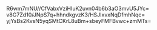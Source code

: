 R6wm7mNU//CfVabxVziHIuK2uvn04b6b3aO3mvU5JYc=
v8G7Zd10/JNpS7q+hhndkgvzK3/HSJIxvxNqDfmhNqc=
yjYsBs2KvsN5yqSMtCKrL8uBm+sbeyFMFBvwc+zmMTs=
